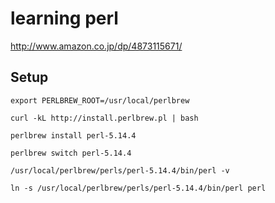 learning perl
=========

http://www.amazon.co.jp/dp/4873115671/

Setup
----------------

`export PERLBREW_ROOT=/usr/local/perlbrew`

`curl -kL http://install.perlbrew.pl | bash`

`perlbrew install perl-5.14.4`

`perlbrew switch perl-5.14.4`

`/usr/local/perlbrew/perls/perl-5.14.4/bin/perl -v`

`ln -s /usr/local/perlbrew/perls/perl-5.14.4/bin/perl perl`
